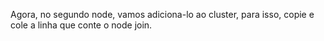 Agora, no segundo node, vamos adiciona-lo ao cluster, para isso, copie e cole a linha que conte o node join.
